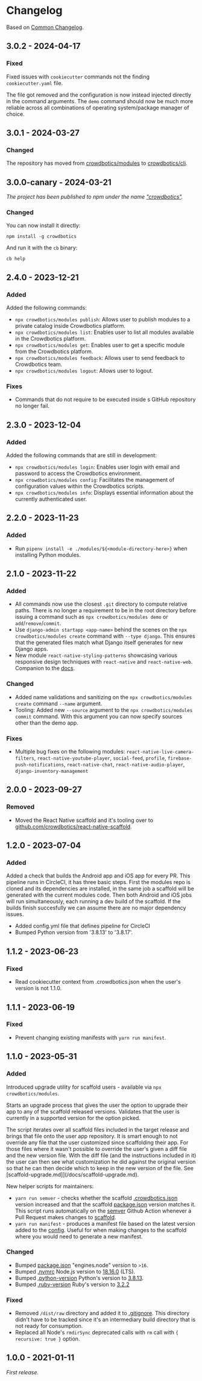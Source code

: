 # Changelog

Based on [Common Changelog](https://common-changelog.org/).

## 3.0.2 - 2024-04-17

### Fixed

Fixed issues with `cookiecutter` commands not the finding `cookiecutter.yaml` file.

The file got removed and the configuration is now instead injected directly in the command arguments. The `demo` command should now be much more reliable across all combinations of operating system/package manager of choice.

## 3.0.1 - 2024-03-27

### Changed

The repository has moved from [crowdbotics/modules](https://github.com/crowdbotics/modules) to [crowdbotics/cli](https://github.com/crowdbotics/cli).

## 3.0.0-canary - 2024-03-21

_The project has been published to npm under the name ["crowdbotics"](https://www.npmjs.com/package/crowdbotics)._

### Changed

You can now install it directly:
```
npm install -g crowdbotics
```

And run it with the `cb` binary:
```
cb help
```

## 2.4.0 - 2023-12-21

### Added

Added the following commands:

- `npx crowdbotics/modules publish`: Allows user to publish modules to a private catalog inside Crowdbotics platform.
- `npx crowdbotics/modules list`: Enables user to list all modules available in the Crowdbotics platform.
- `npx crowdbotics/modules get`: Enables user to get a specific module from the Crowdbotics platform.
- `npx crowdbotics/modules feedback`: Allows user to send feedback to Crowdbotics team.
- `npx crowdbotics/modules logout`: Allows user to logout.

### Fixes

- Commands that do not require to be executed inside s GitHub repository no longer fail.

## 2.3.0 - 2023-12-04

### Added

Added the following commands that are still in development:

- `npx crowdbotics/modules login`: Enables user login with email and password to access the Crowdbotics environment.
- `npx crowdbotics/modules config`: Facilitates the management of configuration values within the Crowdbotics scripts.
- `npx crowdbotics/modules info`: Displays essential information about the currently authenticated user.

## 2.2.0 - 2023-11-23

### Added

- Run `pipenv install -e ./modules/${<module-directory-here>}` when installing Python modules.

## 2.1.0 - 2023-11-22

### Added

- All commands now use the closest `.git` directory to compute relative paths. There is no longer a requirement to be in the root directory before issuing a command such as `npx crowdbotics/modules demo` or `add`/`remove`/`commit`.
- Use `django-admin startapp <app-name>` behind the scenes on the `npx crowdbotics/modules create` command with `--type django`. This ensures that the generated files match what Django itself generates for new Django apps.
- New module `react-native-styling-patterns` showcasing various responsive design techniques with `react-native` and `react-native-web`. Companion to the [docs](https://docs.crowdbotics.com/react-native-styling-patterns).

### Changed

- Added name validations and sanitizing on the `npx crowdbotics/modules create` command `--name` argument.
- Tooling: Added new `--source` argument to the `npx crowdbotics/modules commit` command. With this argument you can now specify sources other than the demo app.

### Fixes

- Multiple bug fixes on the following modules: `react-native-live-camera-filters`, `react-native-youtube-player`, `social-feed`, `profile`, `firebase-push-notifications`, `react-native-chat`, `react-native-audio-player`, `django-inventory-management`

## 2.0.0 - 2023-09-27

### Removed

- Moved the React Native scaffold and it's tooling over to [github.com/crowdbotics/react-native-scaffold](https://github.com/crowdbotics/react-native-scaffold).

## 1.2.0 - 2023-07-04

### Added

Added a check that builds the Android app and iOS app for every PR. This pipeline runs
in CircleCI, it has three basic steps. First the modules repo is cloned and its dependencies are installed, in the same job a scaffold will be generated with the current modules code.
Then both Android and iOS jobs will run simultaneously, each running a dev build of the scaffold. If the builds
finish succesfully we can assume there are no major dependency issues.

- Added config.yml file that defines pipeline for CircleCI
- Bumped Python version from '3.8.13' to '3.8.17'.

## 1.1.2 - 2023-06-23

### Fixed

- Read cookiecutter context from .crowdbotics.json when the user's version is not 1.1.0.

## 1.1.1 - 2023-06-19

### Fixed

- Prevent changing existing manifests with `yarn run manifest`.

## 1.1.0 - 2023-05-31

### Added

Introduced upgrade utility for scaffold users - available via `npx crowdbotics/modules`.

Starts an upgrade process that gives the user the option to upgrade their app to any of the scaffold released versions. Validates that the user is currently in a supported version for the option picked.

The script iterates over all scaffold files included in the target release and brings that file onto the user app repository. It is smart enough to not override any file that the user customized since scaffolding their app. For those files where it wasn't possible to override the user's given a diff file and the new version file. With the diff file (and the instructions included in it) the user can then see what customization he did against the original version so that he can then decide which to keep in the new version of the file. See [scaffold-upgrade.md]](/docs/scaffold-upgrade.md).

New helper scripts for maintainers:

- `yarn run semver` - checks whether the scaffold [.crowdbotics.json](/scaffold/template/custom/.crowdbotics.json) version increased and that the scaffold [package.json](/scaffold/package.json) version matches it. This script runs automatically on the [semver](/.github/workflows/semver.yml) Github Action whenever a Pull Request makes changes to [scaffold](/scaffold).
- `yarn run manifest` - produces a manifest file based on the latest version added to the [config](/config.js). Useful for when making changes to the scaffold where you would need to generate a new manifest.

### Changed

- Bumped [package.json](/package.json) "engines.node" version to `>16`.
- Bumped [.nvmrc](/.nvmrc) Node.js version to [18.16.0](https://github.com/nodejs/node/blob/main/doc/changelogs/CHANGELOG_V18.md#18.16.0) (LTS).
- Bumped [.python-version](/.python-version) Python's version to [3.8.13](https://www.python.org/downloads/release/python-3813/).
- Bumped [.ruby-version](/.ruby-version) Ruby's version to [3.2.2](https://github.com/ruby/ruby/releases/tag/v3_2_2)

### Fixed

- Removed `/dist/raw` directory and added it to [.gitignore](.gitignore). This directory didn't have to be tracked since it's an intermediary build directory that is not ready for consumption.
- Replaced all Node's `rmdirSync` deprecated calls with `rm` call with `{ recursive: true }` option.

## 1.0.0 - 2021-01-11

_First release._
